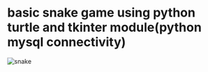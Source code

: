 # basic snake game using python turtle and tkinter module(python mysql connectivity)

![snake](https://res.cloudinary.com/practicaldev/image/fetch/s--D3el9fLY--/c_imagga_scale,f_auto,fl_progressive,h_900,q_auto,w_1600/https://dev-to-uploads.s3.amazonaws.com/i/yj59hfg2oo44ckal1whj.jpg)

